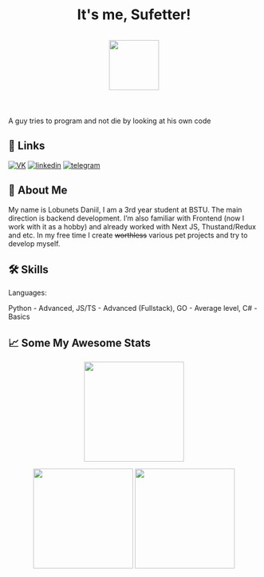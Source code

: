 <h1 align="center">It's me, Sufetter! 
  <br/>
   <br/>
  <img src="https://media.tenor.com/qOI3iBvktYcAAAAd/giga-chad.gif"  height="100">    <br/><br/></h1>
 
A guy tries to program and not die by looking at his own code


## 🔗 Links
[![VK](https://img.shields.io/badge/vk-0077ff?style=for-the-badge&logo=vk&logoColor=white)](https://vk.com/mrhenschel)
[![linkedin](https://img.shields.io/badge/linkedin-0A66C2?style=for-the-badge&logo=linkedin&logoColor=white)](https://www.linkedin.com/in/daniil-lobunets/)
[![telegram](https://img.shields.io/badge/telegram-1DA1F2?style=for-the-badge&logo=telegram&logoColor=white)](https://t.me/mrhenschel)


## 🚀 About Me

My name is Lobunets Daniil, I am a 3rd year student at BSTU. The main direction is backend development. 
I’m also familiar with Frontend (now I work with it as a hobby) and already worked with Next JS, Thustand/Redux and etc.
In my free time I create ~~worthless~~ various pet projects and try to develop myself.


## 🛠 Skills
Languages:

Python - Advanced,
JS/TS - Advanced (Fullstack),
GO - Average level,
C# - Basics


## 📈 Some My Awesome Stats

<p align="center">
<img src="https://streak-stats.demolab.com?user=sufetter&theme=nightowl&hide_border=true"  height="200" >
</p>

<p align="center">
<img src="https://github-readme-stats.vercel.app/api/top-langs/?username=sufetter&layout=compact&theme=tokyonight&hide_border=true"  height="200" > <img src="https://github-readme-stats.vercel.app/api?username=sufetter&show_icons=true&theme=tokyonight&hide_border=true"  height="200" > 

</p>





